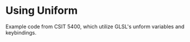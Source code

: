 # Using Uniform

Example code from CSIT 5400, which utilize GLSL's unform variables and keybindings.
